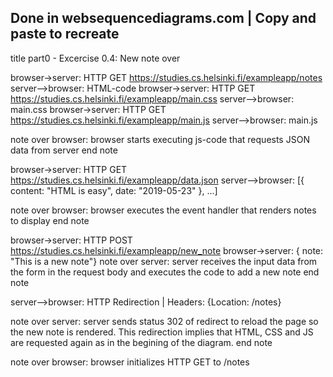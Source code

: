 ## Done in websequencediagrams.com | Copy and paste to recreate

title part0 - Excercise 0.4: New note over

browser->server: HTTP GET https://studies.cs.helsinki.fi/exampleapp/notes
server-->browser: HTML-code
browser->server: HTTP GET https://studies.cs.helsinki.fi/exampleapp/main.css
server-->browser: main.css
browser->server: HTTP GET https://studies.cs.helsinki.fi/exampleapp/main.js
server-->browser: main.js

note over browser:
browser starts executing js-code
that requests JSON data from server
end note

browser->server: HTTP GET https://studies.cs.helsinki.fi/exampleapp/data.json
server-->browser: [{ content: "HTML is easy", date: "2019-05-23" }, ...]

note over browser:
browser executes the event handler
that renders notes to display
end note

browser->server: HTTP POST https://studies.cs.helsinki.fi/exampleapp/new_note
browser->server: { note: "This is a new note"}
note over server:
server receives the input data from the form
in the request body and executes the code to
add a new note
end note

server-->browser: HTTP Redirection | Headers: {Location: /notes}

note over server:
server sends status 302 of redirect to reload the
page so the new note is rendered. This redirection
implies that HTML, CSS and JS are requested again
as in the begining of the diagram.
end note

note over browser:
browser initializes HTTP GET to /notes
